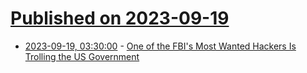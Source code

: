 # [Published on 2023-09-19](index.md)

* [2023-09-19, 03:30:00](https://news.slashdot.org/story/23/09/18/2131229/one-of-the-fbis-most-wanted-hackers-is-trolling-the-us-government?utm_source=rss1.0mainlinkanon&utm_medium=feed) - [One of the FBI's Most Wanted Hackers Is Trolling the US Government](https://news.slashdot.org/story/23/09/18/2131229/one-of-the-fbis-most-wanted-hackers-is-trolling-the-us-government?utm_source=rss1.0mainlinkanon&utm_medium=feed)

